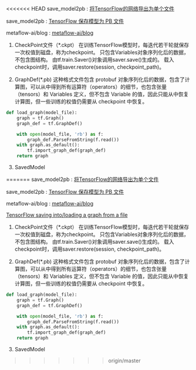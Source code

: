<<<<<<< HEAD
save_model2pb : [将TensorFlow的网络导出为单个文件](https://blog.csdn.net/encodets/article/details/54428456)

save_model2pb : [TensorFlow 保存模型为 PB 文件](https://zhuanlan.zhihu.com/p/32887066)

metaflow-ai/blog : [metaflow-ai/blog](https://github.com/metaflow-ai/blog/tree/master/tf-freeze)


1. CheckPoint文件（*.ckpt）
在训练TensorFlow模型时，每迭代若干轮就保存一次权值到磁盘，称为checkpoint。
只包含Variables对象序列化后的数据，不包含图结构。
由tf.train.Saver()对象调用saver.save()生成的。
载入checkpoint时，调用saver.restore(session, checkpoint_path)。

2. GraphDef(*.pb)
这种格式文件包含 protobuf 对象序列化后的数据，包含了计算图，可以从中得到所有运算符（operators）的细节，也包含张量（tensors）和 Variables 定义，但不包含 Variable 的值，因此只能从中恢复计算图，但一些训练的权值仍需要从 checkpoint 中恢复。
```python
def load_graph(model_file):
    graph = tf.Graph()
    graph_def = tf.GraphDef()

    with open(model_file, 'rb') as f:
        graph_def.ParseFromString(f.read())
    with graph.as_default():
        tf.import_graph_def(graph_def)
    return graph
```

3. SavedModel

=======
save_model2pb : [将TensorFlow的网络导出为单个文件](https://blog.csdn.net/encodets/article/details/54428456)

save_model2pb : [TensorFlow 保存模型为 PB 文件](https://zhuanlan.zhihu.com/p/32887066)

metaflow-ai/blog : [metaflow-ai/blog](https://github.com/metaflow-ai/blog/tree/master/tf-freeze)


[TensorFlow saving into/loading a graph from a file](https://stackoverflow.com/questions/38947658/tensorflow-saving-into-loading-a-graph-from-a-file)

1. CheckPoint文件（*.ckpt）
在训练TensorFlow模型时，每迭代若干轮就保存一次权值到磁盘，称为checkpoint。
只包含Variables对象序列化后的数据，不包含图结构。
由tf.train.Saver()对象调用saver.save()生成的。
载入checkpoint时，调用saver.restore(session, checkpoint_path)。

2. GraphDef(*.pb)
这种格式文件包含 protobuf 对象序列化后的数据，包含了计算图，可以从中得到所有运算符（operators）的细节，也包含张量（tensors）和 Variables 定义，但不包含 Variable 的值，因此只能从中恢复计算图，但一些训练的权值仍需要从 checkpoint 中恢复。
```python
def load_graph(model_file):
    graph = tf.Graph()
    graph_def = tf.GraphDef()

    with open(model_file, 'rb') as f:
        graph_def.ParseFromString(f.read())
    with graph.as_default():
        tf.import_graph_def(graph_def)
    return graph
```

3. SavedModel

>>>>>>> origin/master
